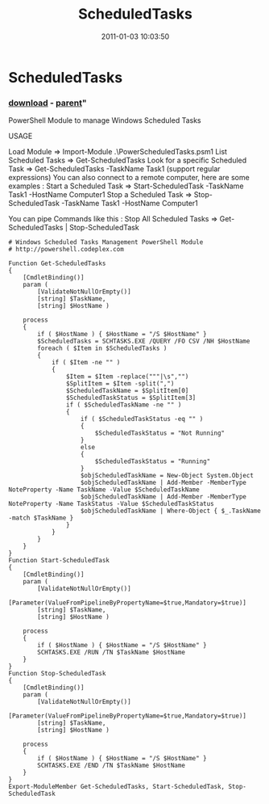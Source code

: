 ﻿---
pid:            2432
parent:         2429
children:       
poster:         ChristopheCREMON
title:          ScheduledTasks
date:           2011-01-03 10:03:50
format:         posh
---

# ScheduledTasks

### [download](2432.ps1) - [parent](2429.md)"

PowerShell Module to manage Windows Scheduled Tasks

USAGE

Load Module => Import-Module .\PowerScheduledTasks.psm1
List Scheduled Tasks => Get-ScheduledTasks
Look for a specific Scheduled Task => Get-ScheduledTasks -TaskName Task1 (support regular expressions)
You can also connect to a remote computer, here are some examples :
Start a Scheduled Task => Start-ScheduledTask -TaskName Task1 -HostName Computer1
Stop a Scheduled Task => Stop-ScheduledTask -TaskName Task1 -HostName Computer1

You can pipe Commands like this :
Stop All Scheduled Tasks => Get-ScheduledTasks | Stop-ScheduledTask

```posh
# Windows Scheduled Tasks Management PowerShell Module
# http://powershell.codeplex.com

Function Get-ScheduledTasks
{
	[CmdletBinding()]
	param (
		[ValidateNotNullOrEmpty()]
		[string] $TaskName,
		[string] $HostName )
	
	process
	{
		if ( $HostName ) { $HostName = "/S $HostName" }
		$ScheduledTasks = SCHTASKS.EXE /QUERY /FO CSV /NH $HostName
		foreach ( $Item in $ScheduledTasks )
		{
			if ( $Item -ne "" )
			{
				$Item = $Item -replace("""|\s","")
				$SplitItem = $Item -split(",")
				$ScheduledTaskName = $SplitItem[0]
				$ScheduledTaskStatus = $SplitItem[3]
				if ( $ScheduledTaskName -ne "" )
				{
					if ( $ScheduledTaskStatus -eq "" )
					{
						$ScheduledTaskStatus = "Not Running"
					}
					else
					{
						$ScheduledTaskStatus = "Running"
					}
					$objScheduledTaskName = New-Object System.Object
	    			$objScheduledTaskName | Add-Member -MemberType NoteProperty -Name TaskName -Value $ScheduledTaskName
					$objScheduledTaskName | Add-Member -MemberType NoteProperty -Name TaskStatus -Value $ScheduledTaskStatus
					$objScheduledTaskName | Where-Object { $_.TaskName -match $TaskName }
				}
			}
		}
	}
}
Function Start-ScheduledTask
{
	[CmdletBinding()]
	param (
		[ValidateNotNullOrEmpty()]
		[Parameter(ValueFromPipelineByPropertyName=$true,Mandatory=$true)]
		[string] $TaskName,
		[string] $HostName )

	process
	{
		if ( $HostName ) { $HostName = "/S $HostName" }
		SCHTASKS.EXE /RUN /TN $TaskName $HostName
	}
}
Function Stop-ScheduledTask
{
	[CmdletBinding()]
	param (
		[ValidateNotNullOrEmpty()]
		[Parameter(ValueFromPipelineByPropertyName=$true,Mandatory=$true)]
		[string] $TaskName,
		[string] $HostName )

	process
	{
		if ( $HostName ) { $HostName = "/S $HostName" }
		SCHTASKS.EXE /END /TN $TaskName $HostName
	}
}
Export-ModuleMember Get-ScheduledTasks, Start-ScheduledTask, Stop-ScheduledTask
```
